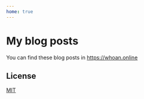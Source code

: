 ```yaml
---
home: true
---
```


# My blog posts

You can find these blog posts in https://whoan.online

## License

[MIT](https://github.com/whoan/blog-posts/blob/master/LICENSE)
